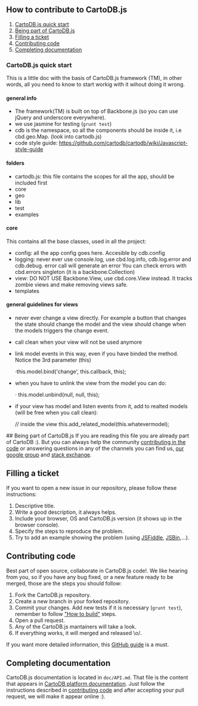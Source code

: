 ## How to contribute to CartoDB.js

1. [CartoDB.js quick start](#cartodbjs-framework-quick-start)
2. [Being part of CartoDB.js](#being-part-of-cartodbjs)
3. [Filling a ticket](#filling-a-ticket)
4. [Contributing code](#contributing-code)
5. [Completing documentation](#completing-documentation)


### CartoDB.js quick start

This is a little doc with the basis of CartoDB.js framework (TM), in other words, all you need to know to start workig with it wihout doing it wrong.

#### general info
 - The framework(TM) is built on top of Backbone.js (so you can use jQuery and underscore everywhere).
 - we use jasmine for testing (```grunt test```)
 - cdb is the namespace, so all the components should be inside it, i.e cbd.geo.Map. (look into cartodb.js)
 - code style guide: https://github.com/cartodb/cartodb/wiki/Javascript-style-guide

#### folders
 - cartodb.js: this file contains the scopes for all the app, should be included first
 - core
 - geo
 - lib
 - test
 - examples

#### core

This contains all the base classes, used in all the project:

 - config: all the app config goes here. Accesible by cdb.config
 - logging: never ever use console.log, use cbd.log.info, cdb.log.error and cdb.debug. error call will generate an error  You can check errors with cbd.errors singleton (it is a backbone.Collection)
 - view: DO NOT USE Backbone.View, use cbd.core.View instead. It tracks zombie views and make removing views safe.
 - templates


#### general guidelines for views

- never ever change a view directly. For example a button that changes the state should change the model and the view should change when the models triggers the change event.

- call clean when your view will not be used anymore

- link model events in this way, even if you have binded the method. Notice the 3rd parameter (this)

  ·this.model.bind('change', this.callback, this);

- when you have to unlink the view from the model you can do:

  · this.model.unbind(null, null, this);

- if your view has model and listen events from it, add to realted models (will be free when you call clean):

  // inside the view
  this.add_related_model(this.whatevermodel);


## Being part of CartoDB.js
If you are reading this file you are already part of CartoDB :). But you can always help the community [contributing in the code](#Contributing-code) or answering questions in any of the channels you can find us, [our google group](https://groups.google.com/forum/#!forum/cartodb) and [stack exchange](http://gis.stackexchange.com/questions/tagged/cartodb).


## Filling a ticket
If you want to open a new issue in our repository, please follow these instructions:

1. Descriptive title.
2. Write a good description, it always helps.
3. Include your browser, OS and CartoDB.js version (it shows up in the browser console).
4. Specify the steps to reproduce the problem.
5. Try to add an example showing the problem (using [JSFiddle](http://jsfiddle.net), [JSBin](http://jsbin.com),...).


## Contributing code
Best part of open source, collaborate in CartoDB.js code!. We like hearing from you, so if you have any bug fixed, or a new feature ready to be merged, those are the steps you should follow:

1. Fork the CartoDB.js repository.
2. Create a new branch in your forked repository.
3. Commit your changes. Add new tests if it is necessary (```grunt test```), remember to follow ["How to build"](https://github.com/CartoDB/cartodb.js/blob/master/README.md#how-to-build) steps.
4. Open a pull request.
5. Any of the CartoDB.js mantainers will take a look.
6. If everything works, it will merged and released \o/.

If you want more detailed information, this [GitHub guide](https://guides.github.com/activities/contributing-to-open-source/) is a must.


## Completing documentation

CartoDB.js documentation is located in ```doc/API.md```. That file is the content that appears in [CartoDB platform documentation](http://docs.cartodb.com/cartodb-platform/cartodb-js.html). 
Just follow the instructions described in [contributing code](#contributing-code) and after accepting your pull request, we will make it appear online :).
